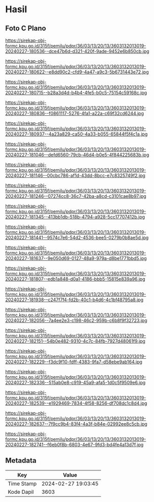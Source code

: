 # Hasil

## Foto C Plano

https://sirekap-obj-formc.kpu.go.id/315f/pemilu/pdpr/36/03/13/20/13/3603132013019-20240227-180536--dce47b6d-d321-420f-9ade-9452e6b850cb.jpg

https://sirekap-obj-formc.kpu.go.id/315f/pemilu/pdpr/36/03/13/20/13/3603132013019-20240227-180622--e8dd90c2-cfd9-4a47-a9c3-5b6731443e72.jpg

https://sirekap-obj-formc.kpu.go.id/315f/pemilu/pdpr/36/03/13/20/13/3603132013019-20240227-180715--b28a3d4d-b4b4-4fe5-b0c5-75154c59168c.jpg

https://sirekap-obj-formc.kpu.go.id/315f/pemilu/pdpr/36/03/13/20/13/3603132013019-20240227-180836--f0861117-5276-4fa1-a22a-c69f32cd6244.jpg

https://sirekap-obj-formc.kpu.go.id/315f/pemilu/pdpr/36/03/13/20/13/3603132013019-20240227-180937--4a23a829-ca50-4a33-b055-65844f5f4c1a.jpg

https://sirekap-obj-formc.kpu.go.id/315f/pemilu/pdpr/36/03/13/20/13/3603132013019-20240227-181046--defd6560-79cb-46d4-b0e5-4f844225683b.jpg

https://sirekap-obj-formc.kpu.go.id/315f/pemilu/pdpr/36/03/13/20/13/3603132013019-20240227-181146--00cbc786-af1d-43dd-8bcc-e7c8325749f2.jpg

https://sirekap-obj-formc.kpu.go.id/315f/pemilu/pdpr/36/03/13/20/13/3603132013019-20240227-181246--07274cc8-36c7-42ba-a8cd-c3101cae8b97.jpg

https://sirekap-obj-formc.kpu.go.id/315f/pemilu/pdpr/36/03/13/20/13/3603132013019-20240227-181345--413bb1db-518b-4794-a928-5cc17707412b.jpg

https://sirekap-obj-formc.kpu.go.id/315f/pemilu/pdpr/36/03/13/20/13/3603132013019-20240227-181441--9574c7e6-54d2-4536-bee5-0279b0b8ae5d.jpg

https://sirekap-obj-formc.kpu.go.id/315f/pemilu/pdpr/36/03/13/20/13/3603132013019-20240227-181637--9e050d69-0127-48a9-979a-d8be1771bbd5.jpg

https://sirekap-obj-formc.kpu.go.id/315f/pemilu/pdpr/36/03/13/20/13/3603132013019-20240227-181807--edb1a848-d0a1-4186-bbb5-15815e839a96.jpg

https://sirekap-obj-formc.kpu.go.id/315f/pemilu/pdpr/36/03/13/20/13/3603132013019-20240227-181938--c247f7f4-fd2b-40c1-b4d6-4c1bf48795a8.jpg

https://sirekap-obj-formc.kpu.go.id/315f/pemilu/pdpr/36/03/13/20/13/3603132013019-20240227-182056--7a4ee2e3-c198-46c2-959b-c6b8f9f32723.jpg

https://sirekap-obj-formc.kpu.go.id/315f/pemilu/pdpr/36/03/13/20/13/3603132013019-20240227-182151--54b0e482-9310-4c7c-84fb-7927d48061f9.jpg

https://sirekap-obj-formc.kpu.go.id/315f/pemilu/pdpr/36/03/13/20/13/3603132013019-20240227-182229--f3dc9f10-fdff-4383-9fa7-d58ebe9ab164.jpg

https://sirekap-obj-formc.kpu.go.id/315f/pemilu/pdpr/36/03/13/20/13/3603132013019-20240227-182336--515ab0e8-c919-45a9-afa5-1d0c5f9509e6.jpg

https://sirekap-obj-formc.kpu.go.id/315f/pemilu/pdpr/36/03/13/20/13/3603132013019-20240227-182539--e1929469-7834-4f58-8256-df708dc1c8d4.jpg

https://sirekap-obj-formc.kpu.go.id/315f/pemilu/pdpr/36/03/13/20/13/3603132013019-20240227-182637--7f9cc9b4-83f4-4a3f-b84e-02992ee8c5cb.jpg

https://sirekap-obj-formc.kpu.go.id/315f/pemilu/pdpr/36/03/13/20/13/3603132013019-20240227-182741--f6eb0f8b-6803-4e67-9fd3-bd4fe4a13d7f.jpg


## Metadata

| Key        | Value               |
| ---------- | ------------------- |
| Time Stamp | 2024-02-27 19:03:45 |
| Kode Dapil | 3603                |



